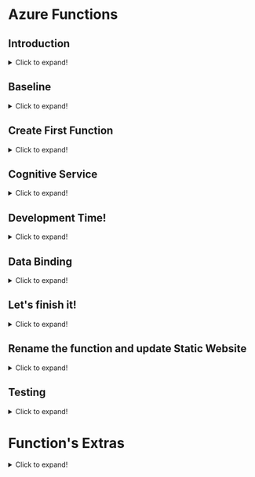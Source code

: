 ﻿# Azure Functions

## Introduction

<details>
<summary>
Click to expand!
</summary>


In the previous module we have created a static website.
Now, we will be working on Functions that are triggered with HTTP requests.

</details>

## Baseline

<details>
<summary>
Click to expand!
</summary>


In your own resource group you should have an Azure Storage Account - that is where (among other uses) the static website files from the first module are located.

</details>

## Create First Function

<details>
<summary>
Click to expand!
</summary>


![](screenshots/Add-Function.PNG?raw=true "Add a Function")

Click **Add**. Then in the list of resources find and click "Function App".

![](screenshots/Add-Function2.PNG?raw=true "Add a Function")

Click **Create**.

![](screenshots/Add-Function3.PNG?raw=true "Add a Function")

Set a unique name for the function app, i.e. "SecretSantaFunctionApp" with your initials at the end. Choose **.NET Core** as running stack. Click **Review + create** and then click **Create**. You need to wait some time until the resource is created.

![](screenshots/rg1.PNG?raw=true "Function added")

You can see that other resources have also been created. Go to the newly created app service. Now you can see a little bit different view. Click on the blue plus sign next to **Functions**.

![](screenshots/fun1.PNG?raw=true "Function preview")

Now, choose **In-portal** development environment.

![](screenshots/fun2.PNG?raw=true "Function preview")

Great! Now choose **Webhook + API**.

![](screenshots/fun3.PNG?raw=true "Function preview")

Click **Create**. Your first function is ready to start! You can click **Run** to test it locally or **Get function URL** to use outside of Azure Portal.

</details>

## Cognitive Service

<details>
<summary>
Click to expand!
</summary>


We need to create "Cognitive Services" to use Bing Search API to find images with gifts. To do so, add a new resource of type: "Cognitive Services". If you are not sure how to add a resource, look at the beginning of this tutorial to see how you have created Azure Function resource.

![](screenshots/cog1.PNG?raw=true "Cognitive Service")

Set a unique name, select a location (West Europe), you choose **S0** pricing tier this is enough for our needs.
The resource should be created quickly. When it is ready, you can go to the resource and you should see its key and endpoint.

![](screenshots/cog2.PNG?raw=true "Cognitive Service")

You will need them for upcoming development phase. :)

</details>

## Development Time!

<details>
<summary>
Click to expand!
</summary>


Now the journey begins! In the code of your Azure Function, create an empty asynchronous function, let’s call it "ProcessSearch".

```cs
private static async Task<string> ProcessSearch(string searchTerm, ILogger log)
{
   // 1. Call the Bing API.
 
   // 2. Deserialize the JSON response from the Bing Image Search API.
 
   // 3. Save an image to the Azure Storage.
 
   return string.Empty;
}
```

Now copy the following code that searches for an image. Set subscription key and urlBase. You should copy them from Cognitive Services keys. Yes, these which you have already seen.

```cs
private static async Task<string> BingImageSearch(string searchTerm)
{
   // Replace the this string with your valid access key.
   const string subscriptionKey = "";
   const string uriBase = "";
 
   var uriQuery = uriBase + "bing/v7.0/images/search?q=" + Uri.EscapeDataString(searchTerm);
 
   WebRequest request = WebRequest.Create(uriQuery);
   request.Headers["Ocp-Apim-Subscription-Key"] = subscriptionKey;
   HttpWebResponse response = (HttpWebResponse) (await request.GetResponseAsync());
 
   return new StreamReader(response.GetResponseStream()).ReadToEnd();
}
```

Now copy the following code. When we save Blob to Azure Storage we have to specify its content type. The file extension is not enought for the storage.

```cs
public static string GetConentType(string fileName)
{
    string name = fileName.ToLower();
    string contentType = "image/jpeg";
    
    if (name.EndsWith("png"))
    {
        contentType = "image/png";
    }
    else if (name.EndsWith("gif"))
    {
        contentType = "image/gif";
    }
    else if (name.EndsWith("bmp"))
    {
        contentType = "image/bmp";
    }
    
    return contentType;
}
```

Now copy the following code that stores the image in the blob storage.

```cs
private static async Task SaveToStorage(string contentUrl, CloudBlockBlob outputBlob)
{
   outputBlob.Properties.ContentType = GetConentType(contentUrl);
 
   WebRequest request = WebRequest.Create(contentUrl);
   HttpWebResponse response = (HttpWebResponse) (await request.GetResponseAsync());
 
   using (Stream stream = response.GetResponseStream())
   {
       await outputBlob.UploadFromStreamAsync(stream);
   }
}
```

Does it compile? No! CloudBlockBlob is an unknown class type. We need to add one NuGet Package and include two necessary libraries. Add the new NuGet Package called: "*Microsoft.WindowsAzure.Storage*" at the top of the script. Use the following libraries:
"*Microsoft.WindowsAzure.Storage*", "*Microsoft.WindowsAzure.Storage.Blob*".
 
Check if everything compiles. Should be!!!

</details>

## Data Binding

<details>
<summary>
Click to expand!
</summary>


We need to create a binding! Instead of adding connection string in the code we can make it easier. First, create an application setting. Go to **Configuration**.

![](screenshots/Binding1.PNG?raw=true "Binding")

Now, simply click **New application setting**.

![](screenshots/Binding2.PNG?raw=true "Binding")

The new dialog will appear. Set the name i.e. "STORAGE_BINDING" and paste the connection string to your local storage. At the final stage we will replace the local storage connection string with the shared one that will imitiate a christmas tree.
To get the connection string to the storage, I advise to open a new tab with Azure Portal. Go to your resource group and click the Storage account resource type.

![](screenshots/rg1.PNG?raw=true "Function added")

Then click **Access Keys** on the left. You should see a *key1*, *ConnectionString* etc., just like in the picture below. Copy the *ConnectionString*.

![](screenshots/Binding3.PNG?raw=true "Connection String To Storage")

Now paste the connection string to your app setting input field. Click **OK**. You should see the new setting in the list.

![](screenshots/Binding4.PNG?raw=true "Binding")

Remember to click **Save**. Good job! Now, go back to your Function App and click Integrate.

![](screenshots/Binding5.PNG?raw=true "Binding")

Add new output binding, then choose **Azure Blob Storage**:

![](screenshots/Binding6.PNG?raw=true "Binding")

Install necessary extension.

![](screenshots/Binding61.PNG?raw=true "Binding")

Once it has been installed, choose the created connection and click **Save**.

![](screenshots/Binding7.PNG?raw=true "Binding")

 You should see the binding like in the following picture:

![](screenshots/Binding8.PNG?raw=true "Binding")

If you click the link to **Advanced editor**, you should JSON configuration of bindings. Yes, go there and change only two things related to the *blob* binding section.
First, the path from **outcontainer/\{rand-guid\}** to **christmastree/\{rand-guid\}** and the direction from **out** to **inout**. Save changes.
Well the binding is ready, let’s put the last chunks of code.

</details>

## Let's finish it!

<details>
<summary>
Click to expand!
</summary>


Add the parameter to the **Run** function: “CloudBlockBlob outputBlob”. Add that parameter to the **ProcessSearch** function too.

Fantastic! Now, go back to the ProcessSearch function. You have everything you need to fill in gaps in the code. You can copy all from the following snippet:

```cs
   // 1. Call the Bing API.
   var result = await BingImageSearch(searchTerm);
   // 2. Deserialize the JSON response from the Bing Image Search API.
   dynamic jsonObj = Newtonsoft.Json.JsonConvert.DeserializeObject(result);
   var firstJsonObj = jsonObj["value"][0];
   string contentUrl = firstJsonObj["contentUrl"];
   // 3. Save an image to the Azure Storage.
   await SaveToStorage(contentUrl, outputBlob);

   return contentUrl;
```

Call the ProcessSearch function within the Run function.

```cs
var contentUrl = await ProcessSearch(name, log, outputBlob);
```

Awesome! I am glad you achieved the goal. :)

</details>

## Rename the function and update Static Website

<details>
<summary>
Click to expand!
</summary>


"HttpTrigger1" is a default name, we can rename it to something more meaningful.
So, go **App Service Editor**

![](screenshots/rename1.PNG?raw=true "Rename")

Right click on "HttpTrigger1" then click "Rename".

![](screenshots/rename2.PNG?raw=true "Rename")

Rename it to **GiveAGift** and hit Enter. Now, restart the Azure Function.
You can find the restart button in the function overview tab.

![](screenshots/rename3.PNG?raw=true "Rename")

Good, now refresh the view. You may need to restart again and again. Restarting takes some time under the hood.

![](screenshots/rename4.PNG?raw=true "Refresh")

Voilà!

![](screenshots/rename5.PNG?raw=true "Refresh")

You can add the function URL to the HTML page you have already created and be happy as it all works like a charm.
Copy the URL from the page where your function code is, click *</> Get Function URL* link.

![](screenshots/Url1.PNG?raw=true "Function URL")

Paste the URL to the index.html page and upload the file to the storage. You can see the example below, you should paste your very own URL.

```cs
const urlToAzureFunction = 'https://search-for-a-gift.azurewebsites.net/api/GiveAGift?code=xyzabcverylongcode==';
```
 
OMG! I totally forgot! You have to enable CORS! You can read abour CORS [here](https://en.wikipedia.org/wiki/Cross-origin_resource_sharing).
Azure Function and Azure Storage are in different domains. We have to let the website talk to the function.
You should see the link to CORS setting like in the picture below.

![](screenshots/cors.PNG?raw=true "CORS")

After clicking **CORS**, paste the URL of your website there. **Save** changes.

</details>

## Testing

<details>
<summary>
Click to expand!
</summary>


All in all, you can test if everything works. Think of unusual gift and send it. :)

![](screenshots/test1.PNG?raw=true "Testing")

In the storage you should see the **christmastree** container.

![](screenshots/test2.PNG?raw=true "Testing")

And a Blob inside it. Click the Blob name.

![](screenshots/test3.PNG?raw=true "Testing")

Click **Generate SAS** tab and then click **Generate SAS token and URL**. Copy Blob SAS URL and preview the gift in the browser. :)

![](screenshots/test4.PNG?raw=true "Testing")

</details>

# Function's Extras
<details>
<summary>
Click to expand!
</summary>

## Introduction

Add a new function to get the uploaded image and post it to Azure Storage.

## Create new function in the existing Function app
<details>
<summary>
Click to expand!
</summary>


1. Go to **Portal** then in Search input type **"Function"** and then select **Function App**.

![](screenshots/Create-Function1.PNG?raw=true "Create function")

2. Choose function app created before.

3. Create a new Function within the Function App.

![](screenshots/Create-Function2.PNG?raw=true "Create function")

4. Choose the **“HTTP Trigger”** for the Template.

![](screenshots/Create-Function3.PNG?raw=true "Create function")

5. Choose new name for the Function and select "Anonymous" for Authorization Level.

![](screenshots/Create-Function4.PNG?raw=true "Create function")

6. Modify function.json to enable Blob Output. Add in bidinngs section:
```
{
	"name": "blobContainer",
	"type": "blob",
	"path": "yourContainerName",
	"connection": "yourConnectionToStorageName",
	"direction": "out"
}
```
</details>

## Now, let's do actual development
<details>
<summary>
Click to expand!
</summary>


Our function's skeleton looks like this:
```
//Imports and using

public static async Task<IActionResult> Run(HttpRequest req, CloudBlobContainer blobContainer, ILogger log)
{
	//Get file from HttpRequest

	//Save file in public blob

	//Return OK message
}

```

Let's walk through it together:

At first place, you can see all imports and usings which will be used in our code... but let's do this at the end ;)

Then there is a Function's method signature. Our Function will be asynchronous, accepts 3 arguments:
- http request which will contain image
- blob container to which we will upload the file
- logger

As a first step we will get file from the request, then save it and return information for the requestor that all went well.

### Get file from HTTP Request

It's pretty simple:
```
var file = req.Form.Files[0];
```

### Save file in blob container

It is also not much complicated... we need to make sure that blob container actually exists and create a blob block for our image. Then upload the image from the stream... and all is done!
```
await blobContainer.CreateIfNotExistsAsync();
var cloudBlockBlob = blobContainer.GetBlockBlobReference(blobName);
await cloudBlockBlob.UploadFromStreamAsync(file.OpenReadStream());
```

### Return response

```
return new OkObjectResult(blobName);
```

### Imports and usings

Last but not least:
```
#r "Newtonsoft.Json"
#r "Microsoft.WindowsAzure.Storage"
#r "System.Net.Http"
#r "Microsoft.Azure.WebJobs"

using System;
using System.IO;
using System.Threading.Tasks;
using Microsoft.AspNetCore.Mvc;
using Microsoft.Azure.WebJobs;
using Microsoft.AspNetCore.Http;
using Microsoft.Extensions.Logging;
using Newtonsoft.Json;
using Microsoft.WindowsAzure.Storage.Blob;
using System.Net.Http;
using System.Net.Http.Headers;
```

</details>

</details>
